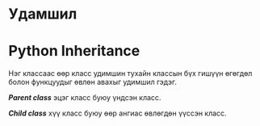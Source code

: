 # Удамшил
# Python Inheritance
Нэг классаас өөр класс удимшин тухайн классын бүх гишүүн өгөгдөл болон функцуудыг өвлөн авахыг удимшил гэдэг.

***Parent class*** эцэг класс буюу үндсэн класс.

***Child class*** хүү класс буюу өөр ангиас өвлөгдөн үүссэн класс.
